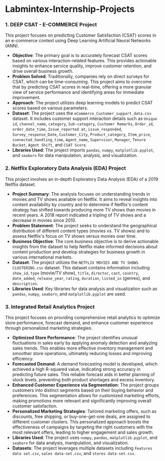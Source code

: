 # Labmintex-Internship-Projects



### 1. DEEP CSAT - E-COMMERCE Project

This project focuses on predicting Customer Satisfaction (CSAT) scores in an e-commerce context using Deep Learning Artificial Neural Networks (ANN).

* **Objective**: The primary goal is to accurately forecast CSAT scores based on various interaction-related features. This provides actionable insights to enhance service quality, improve customer retention, and drive overall business growth.
* **Problem Solved**: Traditionally, companies rely on direct surveys for CSAT, which can be time-consuming. This project aims to overcome that by predicting CSAT scores in real-time, offering a more granular view of service performance and identifying areas for immediate improvement.
* **Approach**: The project utilizes deep learning models to predict CSAT scores based on various parameters.
* **Dataset**: The project uses the `eCommerce_Customer_support_data.csv` dataset. It includes customer support interaction details such as `Unique id`, `channel_name`, `category`, `Sub-category`, `Customer Remarks`, `Order_id`, `order_date_time`, `Issue_reported at`, `issue_responded`, `Survey_response_Date`, `Customer_City`, `Product_category`, `Item_price`, `connected_handling_time`, `Agent_name`, `Supervisor`, `Manager`, `Tenure Bucket`, `Agent Shift`, and `CSAT Score`.
* **Libraries Used**: The project imports `pandas`, `numpy`, `matplotlib.pyplot`, and `seaborn` for data manipulation, analysis, and visualization.

### 2. Netflix Exploratory Data Analysis (EDA) Project

This project involves an in-depth Exploratory Data Analysis (EDA) of a 2019 Netflix dataset.

* **Project Summary**: The analysis focuses on understanding trends in movies and TV shows available on Netflix. It aims to reveal insights into content availability by country and to determine if Netflix's content strategy has shifted towards producing more TV shows than movies in recent years. A 2018 report indicated a tripling of TV shows and a decrease in movies since 2010.
* **Problem Statement**: The project seeks to understand the geographical distribution of different content types (movies vs. TV shows) and to assess Netflix's focus on TV shows versus movies over time.
* **Business Objective**: The core business objective is to derive actionable insights from the dataset to help Netflix make informed decisions about content production and develop strategies for business growth in various international markets.
* **Dataset**: The project utilizes the `NETFLIX MOVIES AND TV SHOWS CLUSTERING.csv` dataset. This dataset contains information including `show_id`, `type` (movie/TV show), `title`, `director`, `cast`, `country`, `date_added`, `release_year`, `rating`, `duration`, `listed_in` (genres), and `description`.
* **Libraries Used**: Key libraries for data analysis and visualization such as `pandas`, `numpy`, `seaborn`, and `matplotlib.pyplot` are used.

### 3. Integrated Retail Analytics Project

This project focuses on providing comprehensive retail analytics to optimize store performance, forecast demand, and enhance customer experience through personalized marketing strategies.

* **Optimized Store Performance**: The project identifies unusual fluctuations in sales early by applying anomaly detection and analyzing sales trends. This enables more effective inventory management and smoother store operations, ultimately reducing losses and improving efficiency.
* **Forecasted Demand**: A demand forecasting model is developed, which achieved a high R-squared value, indicating strong accuracy in predicting future sales. This reliable forecast aids in better planning of stock levels, preventing both product shortages and excess inventory.
* **Enhanced Customer Experience via Segmentation**: The project groups customers into distinct segments based on their buying behavior and preferences. This segmentation allows for customized marketing efforts, making promotions more relevant and significantly improving overall customer satisfaction.
* **Personalized Marketing Strategies**: Tailored marketing offers, such as discounts, free shipping, or buy-one-get-one deals, are assigned to different customer clusters. This personalized approach boosts the effectiveness of campaigns by targeting the right customers with the most relevant offers, leading to higher engagement and sales growth.
* **Libraries Used**: The project uses `numpy`, `pandas`, `matplotlib.pyplot`, and `seaborn` for data analysis, manipulation, and visualization.
* **Datasets**: The project leverages multiple datasets including `Features data set.csv`, `sales data-set.csv`, and `stores data-set.csv`.
